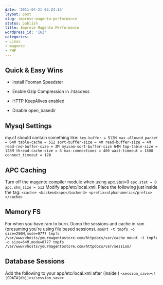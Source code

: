 ```yaml
---
date: '2011-04-21 03:24:15'
layout: post
slug: improve-magento-performance
status: publish
title: Improve Magento Performance
wordpress_id: '162'
categories:
- Linux
- magento
- PHP
---
```


## Quick & Easy Wins





	
  * Install Fooman Speedster

	
  * Enable Gzip Compression in .htaccess

	
  * HTTP KeepAlives enabled

	
  * Disable open_basedir




## Mysql Settings


my.cf should contain something like:
`key-buffer = 512M
max-allowed_packet = 64M
table-cache = 512
sort-buffer-size = 4M
read-buffer-size = 4M
read-rnd-buffer-size = 2M
myisam-sort-buffer-size 64M
tmp-table-size = 128M
thread-cache-size = 8
max-connections = 400
wait-timeout = 1800
connect_timeout = 120`


## APC Caching


Turn off the magento compiler module when using apc.stat=0
`apc.stat = 0
apc.shm_size = 512`
Modify app/etc/local.xml. Place the following just inside the <global> tag:
`<cache>
<backend>apc</backend>
<prefix>alphanumeric</prefix>
</cache>`


## Memory FS


For when you have ram to burn. Dump the sessions and cache in ram (presuming you're using file based sessions).
`mount -t tmpfs -o size=256M,mode=0777 tmpfs /var/www/vhosts/yourmagentostore.com/httpdocs/var/cache
mount -t tmpfs -o size=64M,mode=0777 tmpfs /var/www/vhosts/yourmagentostore.com/httpdocs/var/session/`


## Database Sessions


Add the following to your app/etc/local.xml after </resources> (inside <global> )
`<session_save><![CDATA[db]]></session_save>`

